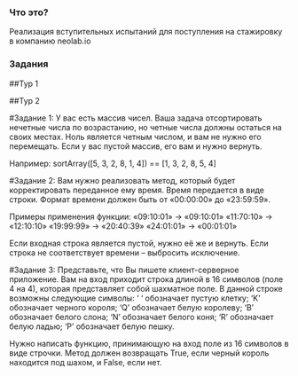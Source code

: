 ### Что это?
Реализация вступительных испытаний для поступления на стажировку в компанию neolab.io

### Задания
##Тур 1


##Тур 2

#Задание 1:
У вас есть массив чисел. Ваша задача отсортировать нечетные числа по возрастанию, но четные числа должны остаться на своих местах. 
Ноль является четным числом, и вам не нужно его перемещать. 
Если у вас пустой массив, его вам и нужно вернуть. 

Например: 
sortArray([5, 3, 2, 8, 1, 4]) == [1, 3, 2, 8, 5, 4]


#Задание 2:
Вам нужно реализовать метод, который будет корректировать переданное ему время. Время передается в виде строки. Формат времени должен быть от «00:00:00» до «23:59:59». 

Примеры применения функции:
«09:10:01» → «09:10:01»
«11:70:10» → «12:10:10»
«19:99:99» → «20:40:39»
«24:01:01» → «00:01:01»

Если входная строка является пустой, нужно её же и вернуть. 
Если строка не соответствует времени – выбросить исключение.

#Задание 3:
Представьте, что Вы пишете клиент-серверное приложение. Вам на вход приходит строка длиной в 16 символов (поле 4 на 4), которая представляет собой шахматное поле. В данной строке возможны следующие символы: 
‘ ‘ обозначает пустую клетку;
‘K' обозначает черного короля;
‘Q’ обозначает белую королеву;
‘B’ обозначает белого слона;
‘N’ обозначает белого коня;
‘R’ обозначает белую ладью;
‘P’ обозначает белую пешку. 

Нужно написать функцию, принимающую на вход поле из 16 символов в виде строчки.
Метод должен возвращать True, если черный король находится под шахом, и False, если нет. 
